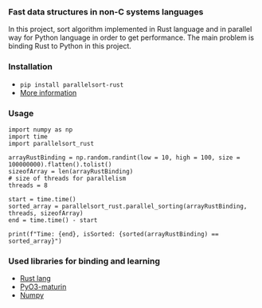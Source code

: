 ### Fast data structures in non-C systems languages
In this project, sort algorithm implemented in Rust language and in parallel way for Python language in order to get performance. The main problem is binding Rust to Python in this project.

### Installation
- ```pip install parallelsort-rust``` 
- [More information](https://pypi.org/project/parallelsort-rust/)

### Usage

```
import numpy as np
import time
import parallelsort_rust

arrayRustBinding = np.random.randint(low = 10, high = 100, size = 100000000).flatten().tolist()
sizeofArray = len(arrayRustBinding)
# size of threads for parallelism
threads = 8

start = time.time()
sorted_array = parallelsort_rust.parallel_sorting(arrayRustBinding, threads, sizeofArray)
end = time.time() - start

print(f"Time: {end}, isSorted: {sorted(arrayRustBinding) == sorted_array}")
```

### Used libraries for binding and learning
- [Rust lang](https://doc.rust-lang.org/std/index.html) 
- [PyO3-maturin](https://github.com/PyO3/maturin)
- [Numpy](https://numpy.org/doc/stable/index.html)